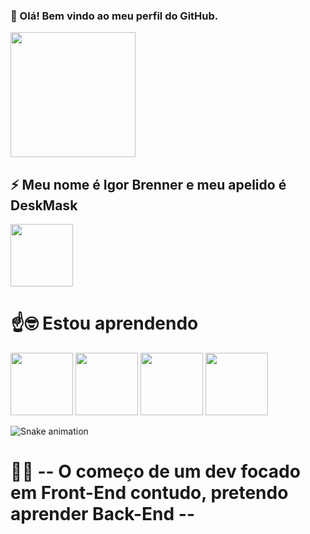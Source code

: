  ### 👋 Olá! Bem vindo ao meu perfil do GitHub.

<img loading="lazy" src="https://i.pinimg.com/originals/90/5f/eb/905feb7f5a879b363d80296eea9495f4.gif"    width="200" height="200"/>      

  

## ⚡ Meu nome é Igor Brenner e meu apelido é DeskMask
 
<img loading="lazy" src="https://encrypted-tbn0.gstatic.com/images?q=tbn:ANd9GcRawGNVOmKLbcZsiPUMwWhdfHxuqMElYD3bHeLO528hFzOlAOR4W-sfo3aAiKd8sXYGf3c&usqp=CAU"   width="100" height="100" text-align: center />







 # ☝️🤓 Estou aprendendo  

<img loading="lazy" src="https://i.pinimg.com/564x/c5/e2/dc/c5e2dcea6f0c6e64479576187a4763a3.jpg" width="100" height="100"/>   <img loading="lazy" src="https://i.pinimg.com/236x/37/fc/63/37fc630b338d68d18b5fe5fde855562e.jpg" width="100" height="100"/>   <img loading="lazy" src="https://i.pinimg.com/236x/fb/1e/7f/fb1e7f9db2540c3194a9179094a925e2.jpg" width="100" height="100"/>  <img loading="lazy" src="https://i.pinimg.com/236x/8e/95/47/8e95479da2c5e493b835c8533c2d5ba5.jpg" width="100" height="100"/>

![Snake animation](https://github.com/DeskMask12/DeskMask12/blob/output/github-contribution-grid-snake.svg)


# 👨‍💻 -- O começo de um dev focado em Front-End contudo, pretendo aprender Back-End --





  
